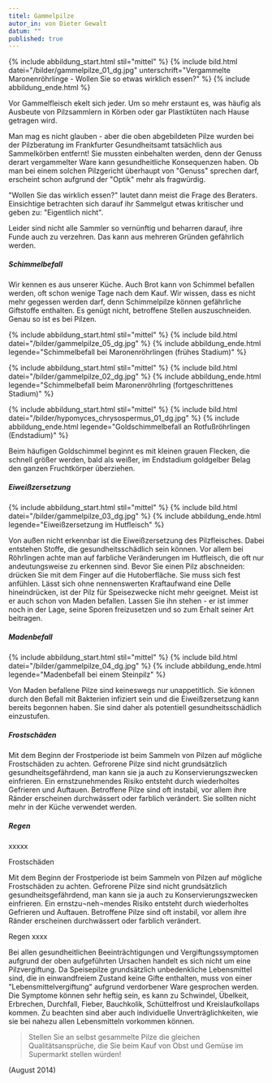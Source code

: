```yaml
---
titel: Gammelpilze
autor_in: von Dieter Gewalt
datum: ""
published: true
---
```

{% include abbildung_start.html stil="mittel" %}
{% include bild.html datei="/bilder/gammelpilze_01_dg.jpg" unterschrift="Vergammelte Maronenröhrlinge - Wollen Sie so etwas wirklich essen?" %}
{% include abbildung_ende.html %}

Vor Gammelfleisch ekelt sich jeder. Um so mehr erstaunt es, was häufig als Ausbeute von Pilzsammlern in Körben oder gar Plastiktüten nach Hause getragen wird.

Man mag es nicht glauben - aber die oben abgebildeten Pilze wurden bei der Pilzberatung im Frankfurter Gesundheitsamt tatsächlich aus Sammelkörben entfernt! Sie mussten einbehalten werden, denn der Genuss derart vergammelter Ware kann gesundheitliche Konsequenzen haben. Ob man bei einem solchen Pilzgericht überhaupt von "Genuss" sprechen darf,  erscheint schon aufgrund der "Optik" mehr als fragwürdig.

"Wollen Sie das wirklich essen?" lautet dann meist die Frage des Beraters. Einsichtige betrachten sich darauf ihr Sammelgut etwas kritischer und geben zu: "Eigentlich nicht".

Leider sind nicht alle Sammler so vernünftig und beharren darauf, ihre Funde auch zu verzehren. Das kann aus mehreren Gründen gefährlich werden.

##### Schimmelbefall

Wir kennen es aus unserer Küche. Auch Brot kann von Schimmel befallen werden, oft schon wenige Tage nach dem Kauf. Wir wissen, dass es nicht mehr gegessen werden darf, denn Schimmelpilze können gefährliche Giftstoffe enthalten. Es genügt nicht, betroffene Stellen auszuschneiden. Genau so ist es bei Pilzen.

{% include abbildung_start.html stil="mittel" %}
{% include bild.html datei="/bilder/gammelpilze_05_dg.jpg" %}
{% include abbildung_ende.html legende="Schimmelbefall bei Maronenröhrlingen (frühes Stadium)" %}

{% include abbildung_start.html stil="mittel" %}
{% include bild.html datei="/bilder/gammelpilze_02_dg.jpg" %}
{% include abbildung_ende.html legende="Schimmelbefall beim Maronenröhrling (fortgeschrittenes Stadium)" %}

{% include abbildung_start.html stil="mittel" %}
{% include bild.html datei="/bilder/hypomyces_chrysospermus_01_dg.jpg" %}
{% include abbildung_ende.html legende="Goldschimmelbefall an Rotfußröhrlingen (Endstadium)" %}

Beim häufigen Goldschimmel beginnt es mit kleinen grauen Flecken, die schnell größer werden, bald als weißer, im Endstadium goldgelber Belag den ganzen Fruchtkörper überziehen.

##### Eiweißzersetzung

{% include abbildung_start.html stil="mittel" %}
{% include bild.html datei="/bilder/gammelpilze_03_dg.jpg" %}
{% include abbildung_ende.html legende="Eiweißzersetzung im Hutfleisch" %}

Von außen nicht erkennbar ist die Eiweißzersetzung des Pilzfleisches. Dabei entstehen Stoffe, die gesundheitsschädlich sein können. Vor allem bei Röhrlingen achte man auf farbliche Veränderungen im Hutfleisch, die oft nur andeutungsweise zu erkennen sind. Bevor Sie einen Pilz abschneiden: drücken Sie mit dem Finger auf die Hutoberfläche. Sie muss sich fest anfühlen. Lässt sich ohne nennenswerten Kraftaufwand eine Delle hineindrücken, ist der Pilz für Speisezwecke nicht mehr geeignet. Meist ist er auch schon von Maden befallen. Lassen Sie ihn stehen - er ist immer noch in der Lage, seine Sporen freizusetzen und so zum Erhalt seiner Art beitragen.

##### Madenbefall

{% include abbildung_start.html stil="mittel" %}
{% include bild.html datei="/bilder/gammelpilze_04_dg.jpg" %}
{% include abbildung_ende.html legende="Madenbefall bei einem Steinpilz" %}

Von Maden befallene Pilze sind keineswegs nur unappetitlich. Sie können durch den Befall mit Bakterien infiziert sein und die Eiweißzersetzung kann bereits begonnen haben. Sie sind daher als potentiell gesundheitsschädlich einzustufen.

##### Frostschäden

Mit dem Beginn der Frostperiode ist beim Sammeln von Pilzen auf mögliche Frostschäden zu achten. Gefrorene Pilze sind nicht grundsätzlich gesundheitsgefährdend, man kann sie ja auch zu Konservierungszwecken einfrieren. Ein ernstzunehmendes Risiko entsteht durch wiederholtes Gefrieren und Auftauen. Betroffene Pilze sind oft instabil, vor allem ihre Ränder erscheinen durchwässert oder farblich verändert. Sie sollten nicht mehr in der Küche verwendet werden.

##### Regen

xxxxx

Frostschäden

Mit dem Beginn der Frostperiode ist beim Sammeln von Pilzen auf mögliche Frostschäden zu achten. Gefrorene Pilze sind nicht grundsätzlich gesundheitsgefährdend, man kann sie ja auch zu Konservierungszwecken einfrieren. Ein ernstzu¬neh¬mendes Risiko entsteht durch wiederholtes Gefrieren und Auftauen. Betroffene Pilze sind oft instabil, vor allem ihre Ränder erscheinen durchwässert oder farblich verändert. 

Regen
xxxx

Bei allen gesundheitlichen Beeinträchtigungen und Vergiftungssymptomen aufgrund der oben aufgeführten Ursachen handelt es sich nicht um eine Pilzvergiftung.  Da Speisepilze grundsätzlich unbedenkliche Lebensmittel sind, die in einwandfreiem Zustand keine Gifte enthalten, muss von einer "Lebensmittelvergiftung" aufgrund verdorbener Ware gesprochen werden.  Die Symptome können sehr heftig sein, es kann zu Schwindel, Übelkeit, Erbrechen, Durchfall, Fieber, Bauchkolik, Schüttelfrost und Kreislaufkollaps kommen.  Zu beachten sind aber auch individuelle Unverträglichkeiten, wie sie bei nahezu allen Lebensmitteln vorkommen können.

> Stellen Sie an selbst gesammelte Pilze die gleichen Qualitätsansprüche, die Sie beim Kauf von Obst und Gemüse im Supermarkt stellen würden! 

(August 2014)
